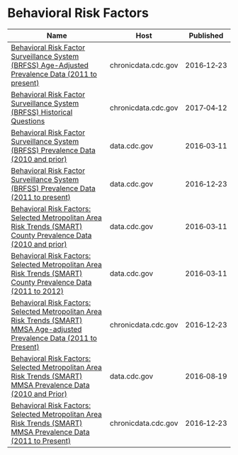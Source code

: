 # Behavioral Risk Factors

Name | Host | Published
---- | ---- | ---------
[Behavioral Risk Factor Surveillance System (BRFSS) Age-Adjusted Prevalence Data (2011 to present)](../datasets/d2rk-yvas.md) | chronicdata.cdc.gov | 2016&#x2011;12&#x2011;23
[Behavioral Risk Factor Surveillance System (BRFSS) Historical Questions](../datasets/iuq5-y9ct.md) | chronicdata.cdc.gov | 2017&#x2011;04&#x2011;12
[Behavioral Risk Factor Surveillance System (BRFSS) Prevalence Data (2010 and prior)](../datasets/y4ft-s73h.md) | data.cdc.gov | 2016&#x2011;03&#x2011;11
[Behavioral Risk Factor Surveillance System (BRFSS) Prevalence Data (2011 to present)](../datasets/dttw-5yxu.md) | data.cdc.gov | 2016&#x2011;12&#x2011;23
[Behavioral Risk Factors: Selected Metropolitan Area Risk Trends (SMART) County Prevalence Data (2010 and prior)](../datasets/acme-vg9e.md) | data.cdc.gov | 2016&#x2011;03&#x2011;11
[Behavioral Risk Factors: Selected Metropolitan Area Risk Trends (SMART) County Prevalence Data (2011 to 2012)](../datasets/cpem-dkkm.md) | data.cdc.gov | 2016&#x2011;03&#x2011;11
[Behavioral Risk Factors: Selected Metropolitan Area Risk Trends (SMART) MMSA Age-adjusted Prevalence Data (2011 to Present)](../datasets/at7e-uhkc.md) | chronicdata.cdc.gov | 2016&#x2011;12&#x2011;23
[Behavioral Risk Factors: Selected Metropolitan Area Risk Trends (SMART) MMSA Prevalence Data (2010 and Prior)](../datasets/waxm-p5qv.md) | data.cdc.gov | 2016&#x2011;08&#x2011;19
[Behavioral Risk Factors: Selected Metropolitan Area Risk Trends (SMART) MMSA Prevalence Data (2011 to Present)](../datasets/j32a-sa6u.md) | chronicdata.cdc.gov | 2016&#x2011;12&#x2011;23

